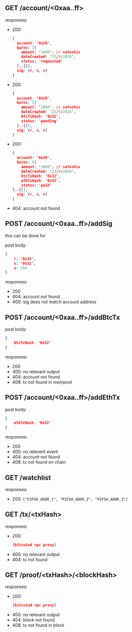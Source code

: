 

## GET /account/\<0xaa..ff\>
responses:
- 200:
	```json
    {
      account: '0x20',
      burns: [{
		amount: '1000', // satoshis
		dateCreated: '23/9/2020',
		status: 'requested'
	  }..{}],
      sig: {r, s, v}
    }
	```
- 200:
	```json
    {
      account: '0x20',
      burns: [{
		amount: '1000', // satoshis
		dateCreated: '23/9/2020',
		btcTxHash: '0x32',
		status: 'pending'
	  }..{}],
      sig: {r, s, v}
    }
	```
- 200:
	```json
    {
      account: '0x20',
      burns: [{
		amount: '1000', // satoshis
		dateCreated: '23/9/2020',
		btcTxHash: '0x32',
		ethTxHash: '0x32',
		status: 'paid'
	}..{}],
      sig: {r, s, v}
    }
	```
- 404: account not found

## POST /account/\<0xaa..ff\>/addSig

this can be done for 

post body:
```json
{
	r: '0x32',
	s: '0x32',
	v: 256
}
```

responses:
- 200
- 404: account not found
- 400: sig does not match account address

## POST /account/\<0xaa..ff\>/addBtcTx

post body:
```json
{
	btcTxHash: '0x32'
}
```
responses:
- 200
- 400: no relevant output
- 404: account not found
- 408: tx not found in mempool

## POST /account/\<0xaa..ff\>/addEthTx
post body:
```json
{
	ethTxHash: '0x32'
}
```
responses:
- 200
- 400: no relevent event
- 404: account not found
- 408: tx not found on chain

## GET /watchlist
responses:
- 200: `["P2FSH_ADDR_1", "P2FSH_ADDR_2", "P2FSH_ADDR_3"]`

## GET /tx/\<txHash\>
responses:
- 200:
	```json
	{bitcoind rpc proxy}
	```
- 400: no relevant output
- 404: tx not found

## GET /proof/\<txHash\>/\<blockHash\>
responses:
- 200:
	```json
	{bitcoind rpc proxy}
	```
- 400: no relevant output
- 404: block not found
- 408: tx not found in block
